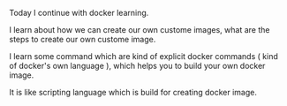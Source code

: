 Today I continue with docker learning.

I learn about how we can create our own custome images, what are the steps to create our own custome image.

I learn some command which are kind of explicit docker commands ( kind of docker's own language ), which helps you to build your own docker image.

It is like scripting language which is build for creating docker image.